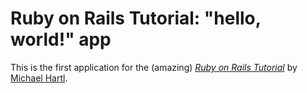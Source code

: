 # Ruby on Rails Tutorial: "hello, world!" app

This is the first application for the (amazing) 
[*Ruby on Rails Tutorial*](http://www.railstutorial.org/) by 
[Michael Hartl](http://www.michaelhartl.com/).
